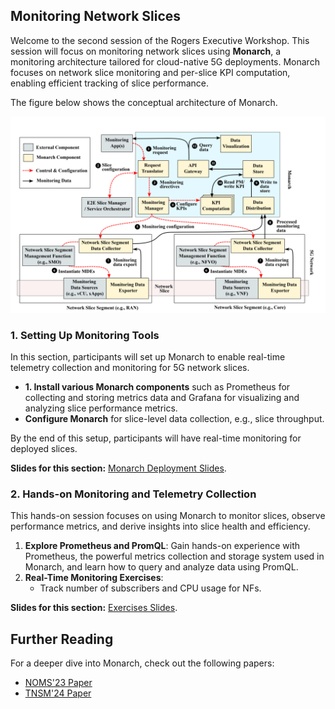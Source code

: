 ## **Monitoring Network Slices**  

Welcome to the second session of the Rogers Executive Workshop.
This session will focus on monitoring network slices using **Monarch**, a monitoring architecture tailored for cloud-native 5G deployments. Monarch focuses on network slice monitoring and per-slice KPI computation, enabling efficient tracking of slice performance.

The figure below shows the conceptual architecture of Monarch. 


![monarch-conceptual-architecture](images/monarch-conceptual-architecture.png)




### **1. Setting Up Monitoring Tools**

In this section, participants will set up Monarch to enable real-time telemetry collection and monitoring for 5G network slices.

- **1. Install various Monarch components** such as Prometheus for collecting and storing metrics data and Grafana for visualizing and analyzing slice performance metrics.
- **Configure Monarch** for slice-level data collection, e.g., slice throughput.

By the end of this setup, participants will have real-time monitoring for deployed slices.

**Slides for this section:** [Monarch Deployment Slides](https://niloysh.github.io/5g-monarch/slides.pdf).


### **2. Hands-on Monitoring and Telemetry Collection**

This hands-on session focuses on using Monarch to monitor slices, observe performance metrics, and derive insights into slice health and efficiency.


1. **Explore Prometheus and PromQL**: Gain hands-on experience with Prometheus, the powerful metrics collection and storage system used in Monarch, and learn how to query and analyze data using PromQL.
2. **Real-Time Monitoring Exercises**:
    - Track number of subscribers and CPU usage for NFs.

**Slides for this section:** [Exercises Slides](https://niloysh.github.io/5g-monarch/labs/lab1/README.pdf).


## Further Reading
For a deeper dive into Monarch, check out the following papers:
- [NOMS'23 Paper](https://niloysh.github.io/papers/conferences/2023-noms-monarch.pdf)
- [TNSM'24 Paper](https://niloysh.github.io/papers/journals/2024-tnsm-monarch.pdf)
